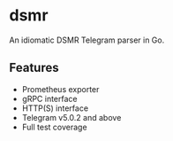 # dsmr

An idiomatic DSMR Telegram parser in Go.

## Features

- Prometheus exporter
- gRPC interface
- HTTP(S) interface
- Telegram v5.0.2 and above 
- Full test coverage



